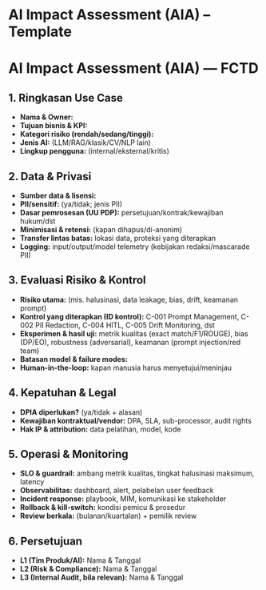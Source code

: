 # AI Impact Assessment (AIA) – Template
<!-- Akan diisi detail setelah struktur selesai -->
# AI Impact Assessment (AIA) — FCTD

## 1. Ringkasan Use Case
- **Nama & Owner:**  
- **Tujuan bisnis & KPI:**  
- **Kategori risiko (rendah/sedang/tinggi):**  
- **Jenis AI:** (LLM/RAG/klasik/CV/NLP lain)  
- **Lingkup pengguna:** (internal/eksternal/kritis)

## 2. Data & Privasi
- **Sumber data & lisensi:**  
- **PII/sensitif:** (ya/tidak; jenis PII)  
- **Dasar pemrosesan (UU PDP):** persetujuan/kontrak/kewajiban hukum/dst  
- **Minimisasi & retensi:** (kapan dihapus/di-anonim)  
- **Transfer lintas batas:** lokasi data, proteksi yang diterapkan  
- **Logging:** input/output/model telemetry (kebijakan redaksi/mascarade PII)

## 3. Evaluasi Risiko & Kontrol
- **Risiko utama:** (mis. halusinasi, data leakage, bias, drift, keamanan prompt)  
- **Kontrol yang diterapkan (ID kontrol):** C-001 Prompt Management, C-002 PII Redaction, C-004 HITL, C-005 Drift Monitoring, dst  
- **Eksperimen & hasil uji:** metrik kualitas (exact match/F1/ROUGE), bias (DP/EO), robustness (adversarial), keamanan (prompt injection/red team)  
- **Batasan model & failure modes:**  
- **Human-in-the-loop:** kapan manusia harus menyetujui/meninjau

## 4. Kepatuhan & Legal
- **DPIA diperlukan?** (ya/tidak + alasan)  
- **Kewajiban kontraktual/vendor:** DPA, SLA, sub-processor, audit rights  
- **Hak IP & attribution:** data pelatihan, model, kode

## 5. Operasi & Monitoring
- **SLO & guardrail:** ambang metrik kualitas, tingkat halusinasi maksimum, latency  
- **Observabilitas:** dashboard, alert, pelabelan user feedback  
- **Incident response:** playbook, MIM, komunikasi ke stakeholder  
- **Rollback & kill-switch:** kondisi pemicu & prosedur  
- **Review berkala:** (bulanan/kuartalan) + pemilik review

## 6. Persetujuan
- **L1 (Tim Produk/AI):** Nama & Tanggal  
- **L2 (Risk & Compliance):** Nama & Tanggal  
- **L3 (Internal Audit, bila relevan):** Nama & Tanggal

